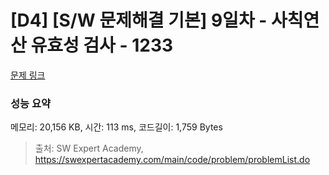 # [D4] [S/W 문제해결 기본] 9일차 - 사칙연산 유효성 검사 - 1233 

[문제 링크](https://swexpertacademy.com/main/code/problem/problemDetail.do?contestProbId=AV141176AIwCFAYD) 

### 성능 요약

메모리: 20,156 KB, 시간: 113 ms, 코드길이: 1,759 Bytes



> 출처: SW Expert Academy, https://swexpertacademy.com/main/code/problem/problemList.do
